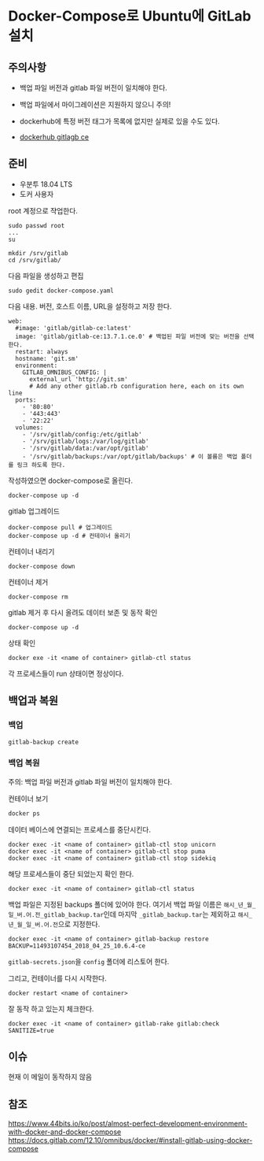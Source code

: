 # Docker-Compose로 Ubuntu에 GitLab 설치

## 주의사항

- 백업 파일 버전과 gitlab 파일 버전이 일치해야 한다.
- 백업 파일에서 마이그레이션은 지원하지 않으니 주의!
- dockerhub에 특정 버전 태그가 목록에 없지만 실제로 있을 수도 있다.

- [dockerhub gitlagb ce](https://hub.docker.com/r/gitlab/gitlab-ce/tags?page=1&ordering=last_updated)

## 준비

- 우분투 18.04 LTS
- 도커 사용자

root 계정으로 쟉업한다.

```
sudo passwd root
...
su
```

```
mkdir /srv/gitlab
cd /srv/gitlab/
```

다음 파일을 생성하고 편집

```
sudo gedit docker-compose.yaml
```

다음 내용. 버전, 호스트 이름, URL을 설정하고 저장 한다.

```
web:
  #image: 'gitlab/gitlab-ce:latest'
  image: 'gitlab/gitlab-ce:13.7.1.ce.0' # 백업된 파일 버전에 맞는 버전을 선택한다.
  restart: always
  hostname: 'git.sm'
  environment:
    GITLAB_OMNIBUS_CONFIG: |
      external_url 'http://git.sm'
      # Add any other gitlab.rb configuration here, each on its own line
  ports:
    - '80:80'
    - '443:443'
    - '22:22'
  volumes:
    - '/srv/gitlab/config:/etc/gitlab'
    - '/srv/gitlab/logs:/var/log/gitlab'
    - '/srv/gitlab/data:/var/opt/gitlab'
    - '/srv/gitlab/backups:/var/opt/gitlab/backups' # 이 볼륨은 백업 폴더를 링크 하도록 한다.
```

작성하였으면 docker-compose로 올린다.

```
docker-compose up -d
```

gitlab 업그레이드

```
docker-compose pull # 업그레이드
docker-compose up -d # 컨테이너 올리기
```

컨테이너 내리기

```
docker-compose down
```

컨테이너 제거

```
docker-compose rm
```

gitlab 제거 후 다시 올려도 데이터 보존 및 동작 확인

```
docker-compose up -d
```

상태 확인

```
docker exe -it <name of container> gitlab-ctl status
```

각 프로세스들이 run 상태이면 정상이다.

## 백업과 복원

### 백업

```
gitlab-backup create
```

### 백업 복원

주의: 백업 파일 버전과 gitlab 파일 버전이 일치해야 한다.

컨테이너 보기

```sh
docker ps
```

데이터 베이스에 연결되는 프로세스를 중단시킨다.

```
docker exec -it <name of container> gitlab-ctl stop unicorn
docker exec -it <name of container> gitlab-ctl stop puma
docker exec -it <name of container> gitlab-ctl stop sidekiq
```

해당 프로세스들이 중단 되었는지 확인 한다.

```
docker exec -it <name of container> gitlab-ctl status
```

백업 파일은 지정된 backups 폴더에 있어야 한다. 여기서 백업 파일 이름은 `해시_년_월_일_버.어.전_gitlab_backup.tar`인데 마지막 `_gitlab_backup.tar`는 제외하고 `해시_년_월_일_버.어.전`으로 지정한다.

```
docker exec -it <name of container> gitlab-backup restore BACKUP=11493107454_2018_04_25_10.6.4-ce
```

`gitlab-secrets.json`을 `config` 폴더에 리스토어 한다.

그리고, 컨테이너를 다시 시작한다.

```
docker restart <name of container>
```

잘 동작 하고 있는지 체크한다.

```
docker exec -it <name of container> gitlab-rake gitlab:check SANITIZE=true
```

## 이슈

현재 이 메일이 동작하지 않음

## 참조

https://www.44bits.io/ko/post/almost-perfect-development-environment-with-docker-and-docker-compose
https://docs.gitlab.com/12.10/omnibus/docker/#install-gitlab-using-docker-compose


